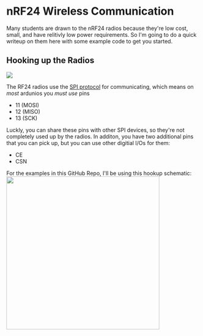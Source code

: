 # nRF24 Wireless Communication

Many students are drawn to the nRF24 radios because they're low cost, small, and have relitivly low power requirements. So I'm going to do a quick writeup on them here with some example code to get you started.

## Hooking up the Radios

[<img src="https://www.mysensors.org/uploads/57c1a2411730a6c715b6b1b0/image/nrfTop.png">](https://www.mysensors.org/)

The RF24 radios use the [SPI protocol](https://www.arduino.cc/en/reference/SPI) for communicating, which means on _most_ ardunios you *must use* pins 

 * 11 (MOSI) 
 * 12 (MISO)
 * 13 (SCK) 

 Luckly, you can share these pins with other SPI devices, so they're not completely used up by the radios. In additon, you have two additional pins that you can pick up, but you can use other digitial I/Os for them:

  * CE 
  * CSN

For the examples in this GitHub Repo, I'll be using this hookup schematic: 
<img src="https://raw.githubusercontent.com/mrsoltys/GEEN1400/master/Buttons/Schematics/radioHookup.png" width="400">